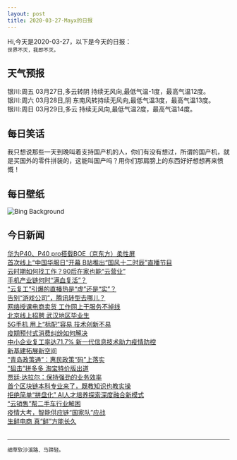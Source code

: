 ```yaml
---
layout: post
title: 2020-03-27-Mayx的日报
---
```


Hi,今天是2020-03-27，以下是今天的日报：<br><small>
世界不灭，我即不灭。</small><!--more-->
## 天气预报
银川:周五 03月27日,多云转阴 持续无风向,最低气温-1度，最高气温12度。<br>银川:周六 03月28日,阴 东南风转持续无风向,最低气温3度，最高气温13度。<br>银川:周日 03月29日,多云 持续无风向,最低气温2度，最高气温14度。
## 每日笑话
我只想说那些一天到晚叫着支持国产机的人，你们有没有想过，所谓的国产机，就是买国外的零件拼装的，这能叫国产吗？用你们那肩膀上的东西好好想想再来愤慨！
## 每日壁纸
![Bing Background](https://cn.bing.com/th?id=OHR.NoCaliCoast_EN-US0095184591_1920x1080.jpg&rf=LaDigue_1920x1080.jpg&pid=hp "Aerial view of the Big Sur coastline near Monterey, California (© Blue Planet Archive/Alamy)")
## 今日新闻

[华为P40、P40 pro搭载BOE（京东方）柔性屏](http://it.people.com.cn/n1/2020/0327/c1009-31651208.html)   
[首次线上“中国华服日”开幕 B站推出“国风十二时辰”直播节目](http://it.people.com.cn/n1/2020/0327/c1009-31650676.html)   
[云时期如何找工作？90后在家也能“云营业”](http://it.people.com.cn/n1/2020/0327/c1009-31650430.html)   
[手机产业链何时“满血复活”？](http://it.people.com.cn/n1/2020/0327/c1009-31650368.html)   
[“云复工”引爆的直播热是“虚”还是“实”？](http://it.people.com.cn/n1/2020/0327/c1009-31650365.html)   
[告别“游戏公司”，腾讯转型去哪儿？](http://it.people.com.cn/n1/2020/0327/c1009-31650392.html)   
[网络授课电商卖货 工作网上干服务不掉线](http://it.people.com.cn/n1/2020/0327/c1009-31650428.html)   
[北京线上招聘 武汉地区毕业生](http://it.people.com.cn/n1/2020/0327/c1009-31650328.html)   
[5G手机 用上“标配”容易 技术创新不易](http://it.people.com.cn/n1/2020/0327/c1009-31650357.html)   
[疫期预付式消费纠纷如何解决](http://it.people.com.cn/n1/2020/0326/c1009-31649214.html)   
[中小企业复工率达71.7% 新一代信息技术助力疫情防控](http://it.people.com.cn/n1/2020/0326/c1009-31649212.html)   
[新基建拓展新空间](http://it.people.com.cn/n1/2020/0326/c1009-31649190.html)   
[“青岛政策通”：惠民政策“码”上落实](http://it.people.com.cn/n1/2020/0326/c1009-31649193.html)   
[“狙击”拼多多 淘宝特价版出道](http://it.people.com.cn/n1/2020/0327/c1009-31650229.html)   
[贾廷·达拉尔：保持强劲的业务效率](http://it.people.com.cn/n1/2020/0327/c1009-31650294.html)   
[首个区块链本科专业来了，既教知识也教实操](http://it.people.com.cn/n1/2020/0327/c1009-31650205.html)   
[拒绝简单“拼盘化” AI人才培养探索深度融合新模式](http://it.people.com.cn/n1/2020/0327/c1009-31650197.html)   
[“云销售”帮二手车行业解困](http://it.people.com.cn/n1/2020/0327/c1009-31650293.html)   
[疫情大考，智能供应链“国家队”应战](http://it.people.com.cn/n1/2020/0327/c1009-31650188.html)   
[生鲜电商 真“鲜”方能长久](http://it.people.com.cn/n1/2020/0327/c1009-31650292.html)   
<br />

***

<small>细草软沙溪路、马蹄轻。</small>
